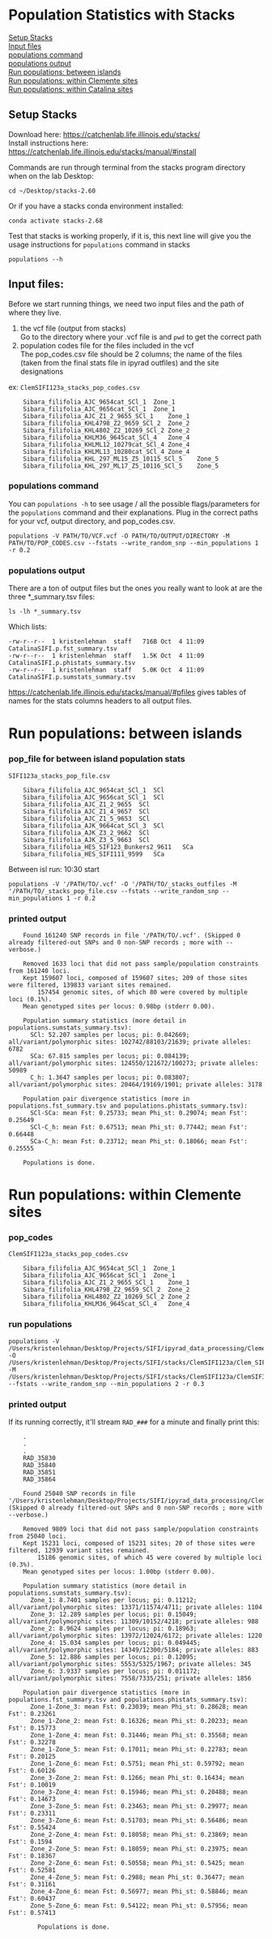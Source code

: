 # Population Statistics with Stacks

[Setup Stacks](#setup-stacks) \
[Input files](#input-files) \
[populations command](#populations-command) \
[populations output](#populations-output) \
[Run populations: between islands](#run-populations-between-islands) \
[Run populations: within Clemente sites](#run-populations-within-clemente-sites) \
[Run populations: within Catalina sites](#run-populations-within-catalina-sites)

## Setup Stacks 

Download here: https://catchenlab.life.illinois.edu/stacks/ \
Install instructions here: https://catchenlab.life.illinois.edu/stacks/manual/#install
    
Commands are run through terminal from the stacks program directory when on the lab Desktop:

    cd ~/Desktop/stacks-2.60

Or if you have a stacks conda environment installed:

    conda activate stacks-2.68
    
Test that stacks is working properly, if it is, this next line will give you the usage instructions for `populations` command in stacks

    populations --h

## Input files:

Before we start running things, we need two input files and the path of where they live. 
1) the vcf file (output from stacks) \
Go to the directory where your .vcf file is and `pwd` to get the correct path 
2) population codes file for the files included in the vcf \
The pop_codes.csv file should be 2 columns; the name of the files (taken from the final stats file in ipyrad outfiles) and the site designations

ex: `ClemSIFI123a_stacks_pop_codes.csv`

		Sibara_filifolia_AJC_9654cat_SCl_1	Zone_1
		Sibara_filifolia_AJC_9656cat_SCl_1	Zone_1
		Sibara_filifolia_AJC_Z1_2_9655_SCl_1	Zone_1
		Sibara_filifolia_KHL4798_Z2_9659_SCl_2	Zone_2
		Sibara_filifolia_KHL4802_Z2_10269_SCl_2	Zone_2
		Sibara_filifolia_KHLM36_9645cat_SCl_4	Zone_4
		Sibara_filifolia_KHLML12_10279cat_SCl_4	Zone_4
		Sibara_filifolia_KHLML13_10280cat_SCl_4	Zone_4
		Sibara_filifolia_KHL_297_ML15_Z5_10115_SCl_5	Zone_5
		Sibara_filifolia_KHL_297_ML17_Z5_10116_SCl_5	Zone_5

### populations command
You can `populations -h` to see usage / all the possible flags/parameters for the `populations` command and their explanations.
Plug in the correct paths for your vcf, output directory, and pop_codes.csv.

	populations -V PATH/TO/VCF.vcf -O PATH/TO/OUTPUT/DIRECTORY -M PATH/TO/POP_CODES.csv --fstats --write_random_snp --min_populations 1 -r 0.2

### populations output 
There are a ton of output files but the ones you really want to look at are the three *_summary.tsv files:

	ls -lh *_summary.tsv

Which lists:

	-rw-r--r--  1 kristenlehman  staff   716B Oct  4 11:09 CatalinaSIFI.p.fst_summary.tsv
	-rw-r--r--  1 kristenlehman  staff   1.5K Oct  4 11:09 CatalinaSIFI.p.phistats_summary.tsv
	-rw-r--r--  1 kristenlehman  staff   5.0K Oct  4 11:09 CatalinaSIFI.p.sumstats_summary.tsv

https://catchenlab.life.illinois.edu/stacks/manual/#pfiles gives tables of names for the stats columns headers to all output files.

# Run populations: between islands

### pop_file for between island population stats
`SIFI123a_stacks_pop_file.csv`

		Sibara_filifolia_AJC_9654cat_SCl_1	SCl
		Sibara_filifolia_AJC_9656cat_SCl_1	SCl
		Sibara_filifolia_AJC_Z1_2_9655	SCl
		Sibara_filifolia_AJC_Z1_4_9657	SCl
		Sibara_filifolia_AJC_Z1_5_9653	SCl
		Sibara_filifolia_AJK_9664cat_SCl_3	SCl
		Sibara_filifolia_AJK_Z3_2_9662	SCl
		Sibara_filifolia_AJK_Z3_5_9663	SCl
		Sibara_filifolia_HES_SIF123_Bunkers2_9611	SCa
		Sibara_filifolia_HES_SIFI111_9599	SCa
Between isl run: 10:30 start

	populations -V '/PATH/TO/.vcf' -O '/PATH/TO/_stacks_outfiles -M '/PATH/TO/_stacks_pop_file.csv --fstats --write_random_snp --min_populations 1 -r 0.2

### printed output

		Found 161240 SNP records in file '/PATH/TO/.vcf'. (Skipped 0 already filtered-out SNPs and 0 non-SNP records ; more with --verbose.)
		
		Removed 1633 loci that did not pass sample/population constraints from 161240 loci.
		Kept 159607 loci, composed of 159607 sites; 209 of those sites were filtered, 139833 variant sites remained.
		    157454 genomic sites, of which 80 were covered by multiple loci (0.1%).
		Mean genotyped sites per locus: 0.98bp (stderr 0.00).
		
		Population summary statistics (more detail in populations.sumstats_summary.tsv):
		  SCl: 52.207 samples per locus; pi: 0.042669; all/variant/polymorphic sites: 102742/88103/21639; private alleles: 6782
		  SCa: 67.815 samples per locus; pi: 0.084139; all/variant/polymorphic sites: 124550/121672/100273; private alleles: 50989
		  C_h: 1.3647 samples per locus; pi: 0.083807; all/variant/polymorphic sites: 20464/19169/1901; private alleles: 3178
		
		Population pair divergence statistics (more in populations.fst_summary.tsv and populations.phistats_summary.tsv):
		  SCl-SCa: mean Fst: 0.25733; mean Phi_st: 0.29074; mean Fst': 0.25649
		  SCl-C_h: mean Fst: 0.67513; mean Phi_st: 0.77442; mean Fst': 0.66448
		  SCa-C_h: mean Fst: 0.23712; mean Phi_st: 0.18066; mean Fst': 0.25555
		
		Populations is done.
# Run populations: within Clemente sites

### pop_codes
`ClemSIFI123a_stacks_pop_codes.csv`

		Sibara_filifolia_AJC_9654cat_SCl_1	Zone_1
		Sibara_filifolia_AJC_9656cat_SCl_1	Zone_1
		Sibara_filifolia_AJC_Z1_2_9655_SCl_1	Zone_1
		Sibara_filifolia_KHL4798_Z2_9659_SCl_2	Zone_2
		Sibara_filifolia_KHL4802_Z2_10269_SCl_2	Zone_2
		Sibara_filifolia_KHLM36_9645cat_SCl_4	Zone_4
  
### run populations
	populations -V /Users/kristenlehman/Desktop/Projects/SIFI/ipyrad_data_processing/ClementeSIFI_outfiles/ClementeSIFI.vcf -O /Users/kristenlehman/Desktop/Projects/SIFI/stacks/ClemSIFI123a/Clem_SIFI123a_stacks_outfiles -M /Users/kristenlehman/Desktop/Projects/SIFI/stacks/ClemSIFI123a/ClemSIFI123a_stacks_pop_codes.csv --fstats --write_random_snp --min_populations 2 -r 0.3

### printed output

If its running correctly, it'll stream `RAD_###` for a minute and finally print this:

		.
		.
		.
	 	RAD_35830
		RAD_35840
		RAD_35851
		RAD_35864
		
		Found 25040 SNP records in file '/Users/kristenlehman/Desktop/Projects/SIFI/ipyrad_data_processing/ClementeSIFI_outfiles/ClementeSIFI.vcf'. (Skipped 0 already filtered-out SNPs and 0 non-SNP records ; more with --verbose.)
		
		Removed 9809 loci that did not pass sample/population constraints from 25040 loci.
		Kept 15231 loci, composed of 15231 sites; 20 of those sites were filtered, 12939 variant sites remained.
		    15186 genomic sites, of which 45 were covered by multiple loci (0.3%).
		Mean genotyped sites per locus: 1.00bp (stderr 0.00).
		
		Population summary statistics (more detail in populations.sumstats_summary.tsv):
		  Zone_1: 8.7401 samples per locus; pi: 0.11212; all/variant/polymorphic sites: 13371/11574/4711; private alleles: 1104
		  Zone_3: 12.289 samples per locus; pi: 0.15049; all/variant/polymorphic sites: 11309/10152/4218; private alleles: 988
		  Zone_2: 8.9624 samples per locus; pi: 0.18963; all/variant/polymorphic sites: 13972/12024/6172; private alleles: 1220
		  Zone_4: 15.034 samples per locus; pi: 0.049445; all/variant/polymorphic sites: 14349/12300/5184; private alleles: 883
		  Zone_5: 12.886 samples per locus; pi: 0.12095; all/variant/polymorphic sites: 5553/5325/1967; private alleles: 345
		  Zone_6: 3.9337 samples per locus; pi: 0.011172; all/variant/polymorphic sites: 7558/7335/251; private alleles: 1856
		
		Population pair divergence statistics (more in populations.fst_summary.tsv and populations.phistats_summary.tsv):
		  Zone_1-Zone_3: mean Fst: 0.23039; mean Phi_st: 0.28628; mean Fst': 0.23261
		  Zone_1-Zone_2: mean Fst: 0.16326; mean Phi_st: 0.20233; mean Fst': 0.15773
		  Zone_1-Zone_4: mean Fst: 0.31446; mean Phi_st: 0.35568; mean Fst': 0.32278
		  Zone_1-Zone_5: mean Fst: 0.17011; mean Phi_st: 0.22783; mean Fst': 0.20125
		  Zone_1-Zone_6: mean Fst: 0.5751; mean Phi_st: 0.59792; mean Fst': 0.60126
		  Zone_3-Zone_2: mean Fst: 0.1266; mean Phi_st: 0.16434; mean Fst': 0.10019
		  Zone_3-Zone_4: mean Fst: 0.15946; mean Phi_st: 0.20488; mean Fst': 0.14673
		  Zone_3-Zone_5: mean Fst: 0.23463; mean Phi_st: 0.29977; mean Fst': 0.23311
		  Zone_3-Zone_6: mean Fst: 0.51703; mean Phi_st: 0.56486; mean Fst': 0.55424
		  Zone_2-Zone_4: mean Fst: 0.18058; mean Phi_st: 0.23869; mean Fst': 0.1594
		  Zone_2-Zone_5: mean Fst: 0.18059; mean Phi_st: 0.23975; mean Fst': 0.18367
		  Zone_2-Zone_6: mean Fst: 0.50558; mean Phi_st: 0.5425; mean Fst': 0.52581
		  Zone_4-Zone_5: mean Fst: 0.2988; mean Phi_st: 0.36477; mean Fst': 0.31161
		  Zone_4-Zone_6: mean Fst: 0.56977; mean Phi_st: 0.58846; mean Fst': 0.60437
		  Zone_5-Zone_6: mean Fst: 0.54122; mean Phi_st: 0.57956; mean Fst': 0.57413
	
			Populations is done.


